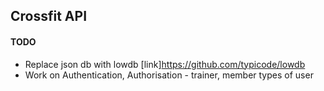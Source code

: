 ## Crossfit API

#### TODO

- Replace json db with lowdb [link]https://github.com/typicode/lowdb
- Work on Authentication, Authorisation - trainer, member types of user
